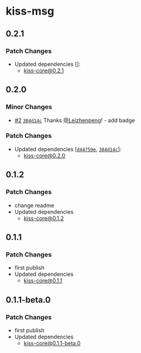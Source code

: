 # kiss-msg

## 0.2.1

### Patch Changes

-   Updated dependencies []:
    -   kiss-core@0.2.1

## 0.2.0

### Minor Changes

-   [#2](https://github.com/Leizhenpeng/design-toolkit-cn/pull/2) [`304d14c`](https://github.com/Leizhenpeng/design-toolkit-cn/commit/304d14c8eb09fc94607b51e904624922b155571d) Thanks [@Leizhenpeng](https://github.com/Leizhenpeng)! - add badge

### Patch Changes

-   Updated dependencies [[`d44759e`](https://github.com/Leizhenpeng/design-toolkit-cn/commit/d44759e386cdda424e0154f9deb62dec557d5a21), [`304d14c`](https://github.com/Leizhenpeng/design-toolkit-cn/commit/304d14c8eb09fc94607b51e904624922b155571d)]:
    -   kiss-core@0.2.0

## 0.1.2

### Patch Changes

-   change readme
-   Updated dependencies
    -   kiss-core@0.1.2

## 0.1.1

### Patch Changes

-   first publish
-   Updated dependencies
    -   kiss-core@0.1.1

## 0.1.1-beta.0

### Patch Changes

-   first publish
-   Updated dependencies
    -   kiss-core@0.1.1-beta.0
